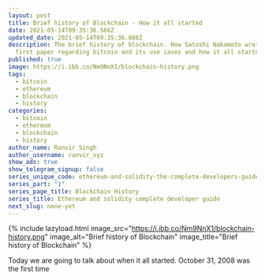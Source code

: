 ```yaml
---
layout: post
title: Brief history of Blockchain - How it all started
date: 2021-05-14T09:35:36.566Z
updated_date: 2021-05-14T09:35:36.608Z
description: The brief history of blockchain. How Satoshi Nakamoto wrote his
  first paper regarding bitcoin and its use cases and how it all started.
published: true
image: https://i.ibb.co/Nm9NnX1/blockchain-history.png
tags:
  - bitcoin
  - ethereum
  - blockchain
  - history
categories:
  - bitcoin
  - ethereum
  - blockchain
  - history
author_name: Ranvir Singh
author_username: ranvir_xyz
show_ads: true
show_telegram_signup: false
series_unique_code: ethereum-and-solidity-the-complete-developers-guide
series_part: "1"
series_page_title: Blockchain History
series_title: Ethereum and solidity complete developer guide
next_slug: none-yet
---
```

{% include lazyload.html image_src="https://i.ibb.co/Nm9NnX1/blockchain-history.png" image_alt="Brief history of Blockchain" image_title="Brief history of Blockchain" %}

Today we are going to talk about when it all started. October 31, 2008 was the first time 
